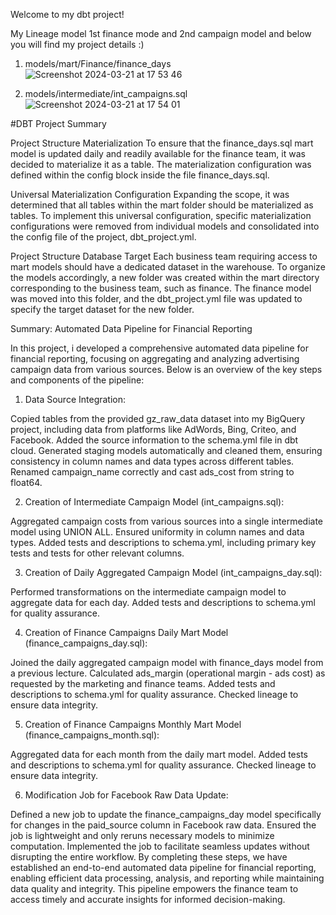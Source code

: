 Welcome to my  dbt project!

My Lineage model 1st finance mode and 2nd campaign model and below you will find my project details :)

1. models/mart/Finance/finance_days
![Screenshot 2024-03-21 at 17 53 46](https://github.com/Mirage011/gz-dbt-repository/assets/155905634/d37bcb3f-daa6-455c-b5eb-afee131fc469)


2. models/intermediate/int_campaigns.sql
![Screenshot 2024-03-21 at 17 54 01](https://github.com/Mirage011/gz-dbt-repository/assets/155905634/c3d6f5a4-4050-4d07-92c7-f422b01c12c6)




#DBT Project Summary

Project Structure Materialization
To ensure that the finance_days.sql mart model is updated daily and readily available for the finance team, it was decided to materialize it as a table. The materialization configuration was defined within the config block inside the file finance_days.sql.


Universal Materialization Configuration
Expanding the scope, it was determined that all tables within the mart folder should be materialized as tables. To implement this universal configuration, specific materialization configurations were removed from individual models and consolidated into the config file of the project, dbt_project.yml.

Project Structure Database Target
Each business team requiring access to mart models should have a dedicated dataset in the warehouse. To organize the models accordingly, a new folder was created within the mart directory corresponding to the business team, such as finance. The finance model was moved into this folder, and the dbt_project.yml file was updated to specify the target dataset for the new folder.


Summary: Automated Data Pipeline for Financial Reporting

In this project, i developed a comprehensive automated data pipeline for financial reporting, focusing on aggregating and analyzing advertising campaign data from various sources. Below is an overview of the key steps and components of the pipeline:

1. Data Source Integration:

Copied tables from the provided gz_raw_data dataset into my BigQuery project, including data from platforms like AdWords, Bing, Criteo, and Facebook.
Added the source information to the schema.yml file in dbt cloud.
Generated staging models automatically and cleaned them, ensuring consistency in column names and data types across different tables.
Renamed campaign_name correctly and cast ads_cost from string to float64.

2. Creation of Intermediate Campaign Model (int_campaigns.sql):

Aggregated campaign costs from various sources into a single intermediate model using UNION ALL.
Ensured uniformity in column names and data types.
Added tests and descriptions to schema.yml, including primary key tests and tests for other relevant columns.

3. Creation of Daily Aggregated Campaign Model (int_campaigns_day.sql):

Performed transformations on the intermediate campaign model to aggregate data for each day.
Added tests and descriptions to schema.yml for quality assurance.

4. Creation of Finance Campaigns Daily Mart Model (finance_campaigns_day.sql):

Joined the daily aggregated campaign model with finance_days model from a previous lecture.
Calculated ads_margin (operational margin - ads cost) as requested by the marketing and finance teams.
Added tests and descriptions to schema.yml for quality assurance.
Checked lineage to ensure data integrity.

5. Creation of Finance Campaigns Monthly Mart Model (finance_campaigns_month.sql):

Aggregated data for each month from the daily mart model.
Added tests and descriptions to schema.yml for quality assurance.
Checked lineage to ensure data integrity.

6. Modification Job for Facebook Raw Data Update:

Defined a new job to update the finance_campaigns_day model specifically for changes in the paid_source column in Facebook raw data.
Ensured the job is lightweight and only reruns necessary models to minimize computation.
Implemented the job to facilitate seamless updates without disrupting the entire workflow.
By completing these steps, we have established an end-to-end automated data pipeline for financial reporting, enabling efficient data processing, analysis, and reporting while maintaining data quality and integrity. This pipeline empowers the finance team to access timely and accurate insights for informed decision-making.




